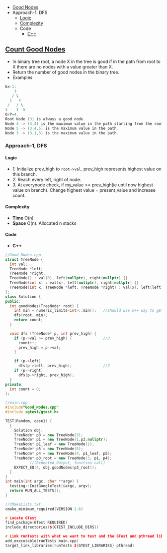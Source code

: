 - [Good Nodes](#ques)
- Approach-1. DFS
  - [Logic](#logic1)
  - [Complexity](#comp1)
  - Code
    - [C++](#cpp1)

## [Count Good Nodes](https://leetcode.com/problems/count-good-nodes-in-binary-tree/)
- In binary tree root, a node X in the tree is good if in the path from root to X there are no nodes with a value greater than X.
- Return the number of good nodes in the binary tree.
- Examples
```c
Ex-1:
    3
   / \
  1   4
 /   / \
3    1  5
O/P=4.
Root Node (3) is always a good node.
Node 4 -> (3,4) is the maximum value in the path starting from the root.
Node 5 -> (3,4,5) is the maximum value in the path
Node 3 -> (3,1,3) is the maximum value in the path.
```

### Approach-1, DFS
<a name=logic1></a>
#### Logic
- _1._ Initialize prev_high to `root->val`. prev_high represents highest value on this branch.
- _2._ Reach every left, right of node.
- _3._ At everynode check, if my_value >= prev_high(ie until now highest value on branch). Change highest value = present_value and increase count.
<a name=comp1></a>
#### Complexity
- **Time** O(n)
- **Space** O(n). Allocated n stacks
#### Code
<a name=cpp1></a>
- **C++**
```cpp
//Good_Nodes.cpp
struct TreeNode {
  int val;
  TreeNode *left;
  TreeNode *right;
  TreeNode() : val(0), left(nullptr), right(nullptr) {}
  TreeNode(int x) : val(x), left(nullptr), right(nullptr) {}
  TreeNode(int x, TreeNode *left, TreeNode *right) : val(x), left(left), right(right) {}
};
class Solution {
public:
  int goodNodes(TreeNode* root) {
    int min = numeric_limits<int>::min();   //Should use C++ way to get the range of types.
    dfs(root, min);
    return count;
  }

  void dfs (TreeNode* p, int prev_high) {
    if (p->val >= prev_high) {              //3
      count++;
      prev_high = p->val;
    }

    if (p->left)
      dfs(p->left, prev_high);              //2
    if (p->right)
      dfs(p->right, prev_high);
  }
private:
  int count = 0;
};

//main.cpp
#include"Good_Nodes.cpp"
#include <gtest/gtest.h>

TEST(Random, case1) {
  {
    Solution obj;
    TreeNode* p3 = new TreeNode(3);
    TreeNode* p1 = new TreeNode(1,p3,nullptr);
    TreeNode* p1_leaf = new TreeNode(1);
    TreeNode* p5 = new TreeNode(5);
    TreeNode* p4 = new TreeNode(4, p1_leaf, p5);
    TreeNode* p3_root = new TreeNode(3, p1, p4);
           //(Expected_Output, function call)    
    EXPECT_EQ(4, obj.goodNodes(p3_root));
  }
}
int main(int argc, char **argv) {
  testing::InitGoogleTest(&argc, argv);
  return RUN_ALL_TESTS();
}

//CMakeLists.txt
cmake_minimum_required(VERSION 2.6)

# Locate GTest
find_package(GTest REQUIRED)
include_directories(${GTEST_INCLUDE_DIRS})

# Link runTests with what we want to test and the GTest and pthread library
add_executable(runTests main.cpp)
target_link_libraries(runTests ${GTEST_LIBRARIES} pthread)
```
